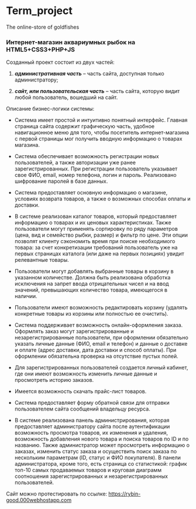 # Term_project
The online-store of goldfishes 
### Интернет-магазин аквариумных рыбок на HTML5+CSS3+PHP+JS

Созданный проект состоит из двух частей:

1. ***административная часть*** – часть сайта, доступная только администратору;

2. ***сайт, или пользовательская часть*** – часть сайта, которую видит любой пользователь, вошедший на сайт.

Описание бизнес-логики системы:

*	Система имеет простой и интуитивно понятный интерфейс. Главная страница сайта содержит графическую часть, удобное навигационное меню для того, чтобы посетитель интернет-магазина с первой страницы мог получить вводную информацию о товарах магазина.

*	Система обеспечивает возможность регистрации новых пользователей, а также авторизации уже ранее зарегистрированных. При регистрации пользователь указывает свое ФИО, email, номер телефона, логин и пароль. Реализовано шифрование паролей в базе данных.

*	Система предоставляет основную информацию о магазине, условиях возврата товаров, а также о возможных способах оплаты и доставки.

*	В системе реализован каталог товаров, который предоставляет информацию о товарах и их ценовых характеристиках. Также пользователи могут применять сортировку по ряду параметров (цена, вид и семейство рыбки, размер) и фильтр по цене. Эти опции позволят клиенту сэкономить время при поиске необходимого товара: за счет конкретизации требований пользователь уже на первых страницах каталога (или даже на первых позициях) увидит релевантные товары. 

*	Пользователи могут добавлять выбранные товары в корзину в указанном количестве. Должна быть реализована обработка исключения на запрет ввода отрицательных чисел и на ввод значений, превышающих количество товара, имеющегося в наличии.

*	Пользователи имеют возможность редактировать корзину (удалять конкретные товары из корзины или полностью ее очистить).

*	Система поддерживает возможность онлайн-оформления заказа. Оформлять заказ могут зарегистрированные и незарегистрированные пользователи, при оформлении обязательно указать личные данные (ФИО, email и телефон) и данные о доставке и оплате (адрес доставки, дата доставки и способ оплаты). При оформлении обязательна проверка на отсутствие пустых полей.

*	Для зарегистрированных пользователей создается личный кабинет, где они имеют возможность изменить личные данные и просмотреть историю заказов.

*	Имеется возможность скачать прайс-лист товаров.

*	Система предоставляет форму обратной связи для отправки пользователем сайта сообщений владельцу ресурса.

*	В системе реализована панель администрирования, которая предоставляет администратору сайта после аутентификации возможность просмотра товаров, их изменения и удаления, возможность добавления нового товара и поиска товаров по ID и по названию. Также администратор может просмотреть информацию о заказах, изменить статус заказа и осуществить поиск заказа по нескольким параметрам (ID, статус и ФИО покупателя). В панели администратора, кроме того, есть страница со статистикой: график топ-10 самых продаваемых товаров и круговая диаграмм соотношения зарегистрированных и незарегистрированных пользователей.

Сайт можно протестировать по ссылке: <https://rybin-good.000webhostapp.com>
